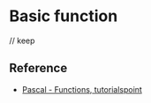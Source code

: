 # Basic function
// keep

## Reference
* [Pascal - Functions, tutorialspoint](https://www.tutorialspoint.com/pascal/pascal_functions.htm)

